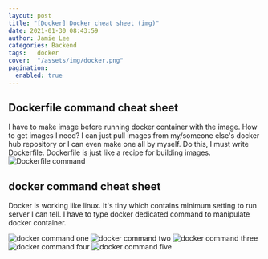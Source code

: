 ```yaml
---
layout: post
title: "[Docker] Docker cheat sheet (img)"
date: 2021-01-30 08:43:59
author: Jamie Lee
categories: Backend
tags:	docker
cover:  "/assets/img/docker.png"
pagination:
  enabled: true
---
```



## Dockerfile command cheat sheet
I have to make image before running docker container with the image. How to get images I need?
I can just pull images from my/someone else's docker hub repository or I can even make one all by myself.
Do this, I must write Dockerfile. Dockerfile is just like a recipe for building images.
![Dockerfile command](/assets/img/docker/docker_file.jpg)




## docker command cheat sheet
Docker is working like linux. It's tiny which contains minimum setting to run server I can tell.
I have to type docker dedicated command to manipulate docker container.

![docker command one](/assets/img/docker/docker_one.jpg)
![docker command two](/assets/img/docker/docker_two.jpg)
![docker command three](/assets/img/docker/docker_three.jpg)
![docker command four](/assets/img/docker/docker_four.jpg)
![docker command five](/assets/img/docker/docker_five.jpg)

